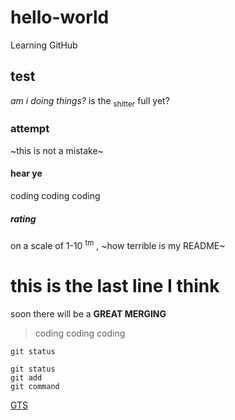 # hello-world
Learning GitHub
## test
*am i doing things?*
is the <sub>shitter</sub> full yet?
### attempt
~this is not a mistake~
#### hear ye
coding coding coding
##### rating
on a scale of 1-10 <sup>tm</sup> , ~how terrible is my README~
# this is the last line I think
soon there will be a **GREAT MERGING**
> coding coding coding

`git status`
```
git status
git add
git command
```
[GTS](https://www.google.com/?safe=active&ssui=on)
